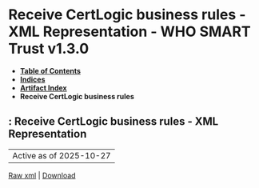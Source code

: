 # Receive CertLogic business rules - XML Representation - WHO SMART Trust v1.3.0

* [**Table of Contents**](toc.md)
* [**Indices**](indices.md)
* [**Artifact Index**](artifacts.md)
* **Receive CertLogic business rules**

## : Receive CertLogic business rules - XML Representation

| |
| :--- |
| Active as of 2025-10-27 |

[Raw xml](Requirements-ReceiveBusinessRulesCertLogic.xml) | [Download](Requirements-ReceiveBusinessRulesCertLogic.xml)

